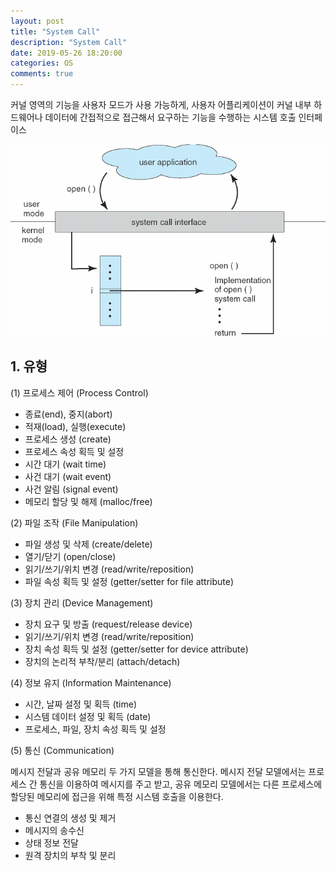 ```yaml
---
layout: post
title: "System Call"
description: "System Call"
date: 2019-05-26 18:20:00
categories: OS
comments: true
---
```

커널 영역의 기능을 사용자 모드가 사용 가능하게, 사용자 어플리케이션이 커널 내부 하드웨어나 데이터에 간접적으로 접근해서 요구하는 기능을 수행하는 시스템 호출 인터페이스

![open System Call Process](../../assets/OS/17.PNG)

## 1. 유형
(1) 프로세스 제어 (Process Control)
- 종료(end), 중지(abort)
- 적재(load), 실행(execute)
- 프로세스 생성 (create)
- 프로세스 속성 획득 및 설정 
- 시간 대기 (wait time)
- 사건 대기 (wait event)
- 사건 알림 (signal event)
- 메모리 할당 및 해제 (malloc/free)

(2) 파일 조작 (File Manipulation)
- 파일 생성 및 삭제 (create/delete)
- 열기/닫기 (open/close)
- 읽기/쓰기/위치 변경 (read/write/reposition)
- 파일 속성 획득 및 설정 (getter/setter for file attribute)

(3) 장치 관리 (Device Management)
- 장치 요구 및 방출 (request/release device)
- 읽기/쓰기/위치 변경 (read/write/reposition)
- 장치 속성 획득 및 설정 (getter/setter for device attribute)
- 장치의 논리적 부착/분리 (attach/detach)

(4) 정보 유지 (Information Maintenance)
- 시간, 날짜 설정 및 획득 (time)
- 시스템 데이터 설정 및 획득 (date)
- 프로세스, 파일, 장치 속성 획득 및 설정

(5) 통신 (Communication)

메시지 전달과 공유 메모리 두 가지 모델을 통해 통신한다.
메시지 전달 모델에서는 프로세스 간 통신을 이용하여 메시지를 주고 받고, 공유 메모리 모델에서는 다른 프로세스에 할당된 메모리에 접근을 위해 특정 시스템 호출을 이용한다.

- 통신 연결의 생성 및 제거
- 메시지의 송수신
- 상태 정보 전달
- 원격 장치의 부착 및 분리
